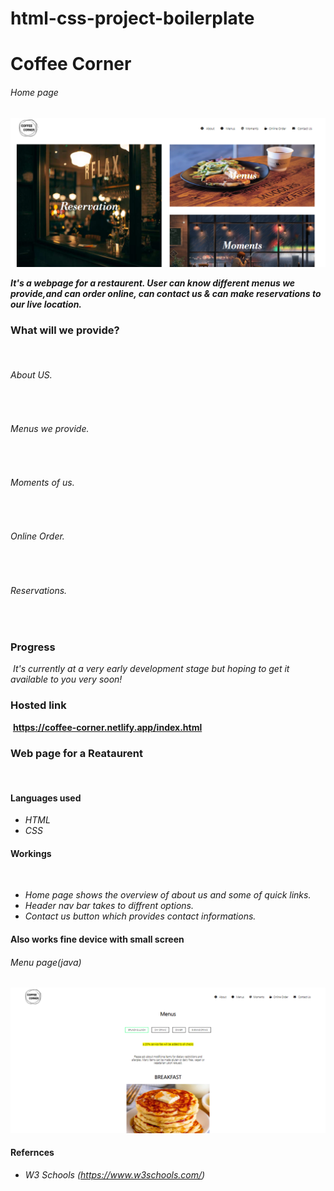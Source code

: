 # html-css-project-boilerplate

# **Coffee Corner**

###### Home page
<p align="center">
  <img src="./assets/images/home.png">
</p>

**_It's a webpage for a restaurent. User can know different menus we provide,and can order online, can contact us & can make reservations to our live location._**

### **What will we provide?**
​
###### _About US._
​
###### _Menus we provide._
​
###### _Moments of us._
​
###### _Online Order._
​
###### _Reservations._
​
### **Progress**
​
_It's currently at a very early development stage but hoping to get it available to you very soon!_

### **Hosted link**
​
**https://coffee-corner.netlify.app/index.html**
​
### **Web page for a Reataurent**
​
#### Languages used
- _HTML_
- _CSS_

#### Workings
​
- _Home page shows the overview of about us and some of quick links._
- _Header nav bar takes to diffrent options._
- _Contact us button which provides contact informations._
#### Also works fine device with small screen


###### Menu page(java)
<p align="center">
  <img src="./assets/images/menu.png">
</p>

#### Refernces
- _W3 Schools (https://www.w3schools.com/)_
